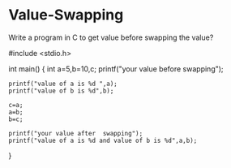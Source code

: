 # Value-Swapping
Write a program in C to get value before swapping the value?

#include <stdio.h>

int main() {
    int a=5,b=10,c;
    printf("your value before swapping");
    
    printf("value of a is %d ",a);
    printf("value of b is %d",b);
    
    c=a;
    a=b;
    b=c;
    
    printf("your value after  swapping");
    printf("value of a is %d and value of b is %d",a,b);

}
